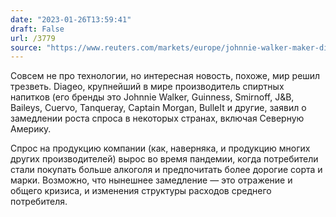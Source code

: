 ```yaml
---
date: "2023-01-26T13:59:41"
draft: False
url: /3779
source: "https://www.reuters.com/markets/europe/johnnie-walker-maker-diageo-beats-first-half-sales-estimates-2023-01-26/"
---
```


Совсем не про технологии, но интересная новость, похоже, мир решил трезветь. Diageo, крупнейший в мире производитель спиртных напитков (его бренды это Johnnie Walker, Guinness, Smirnoff, J&B, Baileys, Cuervo, Tanqueray, Captain Morgan, BulleIt и другие, заявил о замедлении роста спроса в некоторых странах, включая Северную Америку. 

Спрос на продукцию компании (как, наверняка, и продукцию многих других производителей) вырос во время пандемии, когда потребители стали покупать больше алкоголя и предпочитать более дорогие сорта и марки. Возможно, что нынешнее замедление — это отражение и общего кризиса, и изменения структуры расходов среднего потребителя.
